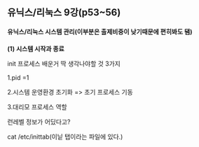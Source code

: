 ## 유닉스/리눅스 9강(p53~56)

#### 유닉스/리눅스 시스템 관리(이부분은 출제비중이 낮기때문에 편히봐도 됌)



**(1) 시스템 시작과 종료**



init 프로세스 배운거 딱 생각나야할 것 3가지

1.pid =1

2.시스템 운영환경 초기화 => 초기 프로세스 기동

3.대리모 프로세스 역할



런레벨 정보가 어딨다고?

cat /etc/inittab(이닡 탭이라는 파일에 있다.)


